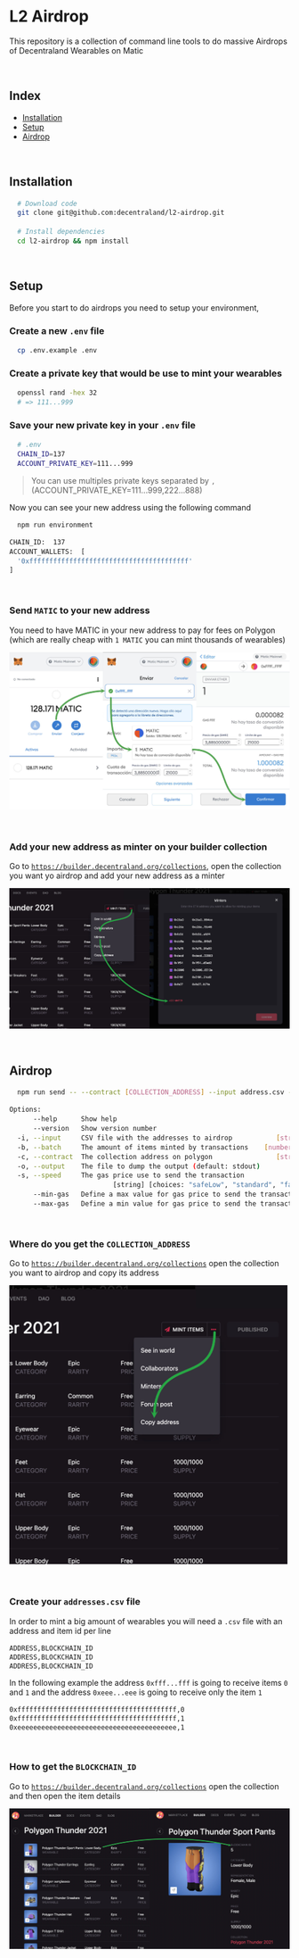 # L2 Airdrop

This repository is a collection of command line tools to do massive Airdrops of Decentraland Wearables on Matic

&nbsp;

## Index

- [Installation](#installation)
- [Setup](#setup)
- [Airdrop](#airdrop)

&nbsp;

## Installation

```bash
  # Download code
  git clone git@github.com:decentraland/l2-airdrop.git

  # Install dependencies
  cd l2-airdrop && npm install
```

&nbsp;

## Setup

Before you start to do airdrops you need to setup your environment,

### Create a new `.env` file

```bash
  cp .env.example .env
```

### Create a private key that would be use to mint your wearables

```bash
  openssl rand -hex 32
  # => 111...999
```

### Save your new private key in your `.env` file

```bash
  # .env
  CHAIN_ID=137
  ACCOUNT_PRIVATE_KEY=111...999
```

> You can use multiples private keys separated by `,` (ACCOUNT_PRIVATE_KEY=111...999,222...888)

Now you can see your new address using the following command

```bash
  npm run environment
```

```bash
CHAIN_ID:  137
ACCOUNT_WALLETS:  [
  '0xffffffffffffffffffffffffffffffffffffffff'
]
```

&nbsp;

### Send `MATIC` to your new address

You need to have MATIC in your new address to pay for fees on Polygon (which are really cheap with `1 MATIC` you can mint thousands of wearables)

![send-matic](./images/send-matic.jpg)

&nbsp;


### Add your new address as minter on your builder collection

Go to [`https://builder.decentraland.org/collections`](https://builder.decentraland.org/collections), open the collection you want yo airdrop and add your new address as a minter

![add-minter](./images/add-minter.jpg)

&nbsp;

## Airdrop

```bash
  npm run send -- --contract [COLLECTION_ADDRESS] --input address.csv --output transactions.output
```

```bash
Options:
      --help      Show help                                                  [boolean]
      --version   Show version number                                        [boolean]
  -i, --input     CSV file with the addresses to airdrop           [string] [required]
  -b, --batch     The amount of items minted by transactions    [number] [default: 50]
  -c, --contract  The collection address on polygon                [string] [required]
  -o, --output    The file to dump the output (default: stdout)               [string]
  -s, --speed     The gas price use to send the transaction
                          [string] [choices: "safeLow", "standard", "fast", "fastest"]
      --min-gas   Define a max value for gas price to send the transaction    [number]
      --max-gas   Define a min value for gas price to send the transaction    [number]
```

&nbsp;

### Where do you get the `COLLECTION_ADDRESS`

Go to [`https://builder.decentraland.org/collections`](https://builder.decentraland.org/collections) open the collection you want to airdrop and copy its address

<img src="./images/get-address.jpg" alt="get-address" width="500" />

&nbsp;

### Create your `addresses.csv` file

In order to mint a big amount of wearables you will need a `.csv` file with an address and item id per line

```csv
ADDRESS,BLOCKCHAIN_ID
ADDRESS,BLOCKCHAIN_ID
ADDRESS,BLOCKCHAIN_ID
```

In the following example the address `0xfff...fff` is going to receive items `0` and `1` and the address `0xeee...eee` is going to receive only the item `1`

```csv
0xffffffffffffffffffffffffffffffffffffffff,0
0xffffffffffffffffffffffffffffffffffffffff,1
0xeeeeeeeeeeeeeeeeeeeeeeeeeeeeeeeeeeeeeeee,1
```

&nbsp;

### How to get the `BLOCKCHAIN_ID`

Go to [`https://builder.decentraland.org/collections`](https://builder.decentraland.org/collections) open the collection and then open the item details

<img src="./images/get-blockchain-id.jpg" alt="get-blockchain-id"  />